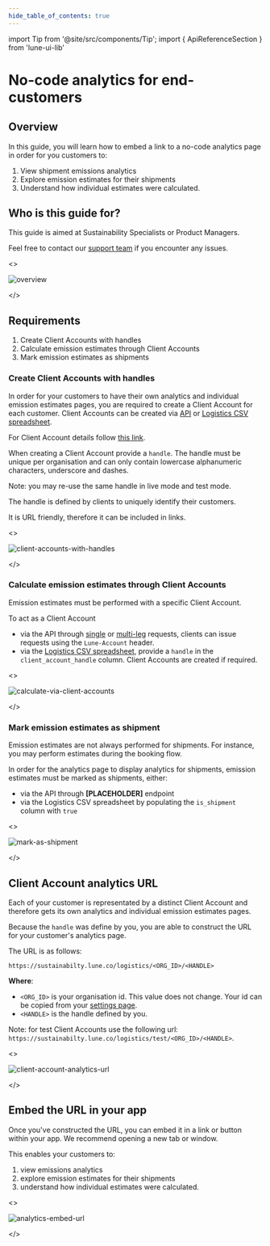 ```yaml
---
hide_table_of_contents: true
---
```

import Tip from '@site/src/components/Tip';
import { ApiReferenceSection } from 'lune-ui-lib'

# No-code analytics for end-customers

<div className="sections">

<ApiReferenceSection>
<div className="paragraphSections">

<div>

## Overview

In this guide, you will learn how to embed a link to a no-code analytics page in order for you customers to:
1. View shipment emissions analytics
2. Explore emission estimates for their shipments
3. Understand how individual estimates were calculated.

</div>
<div>

## Who is this guide for?

This guide is aimed at Sustainability Specialists or Product Managers.

Feel free to contact our [support team](mailto:support@lune.com) if you encounter any issues.

</div>

</div>

<>

![overview](/img/intro-analytics-page.png)

</>
</ApiReferenceSection>

<ApiReferenceSection>

<div className="paragraphSections">

<div>

## Requirements

1. Create Client Accounts with handles
2. Calculate emission estimates through Client Accounts
3. Mark emission estimates as shipments

</div>
<div>

### Create Client Accounts with handles

In order for your customers to have their own analytics and individual emission estimates pages, you are required to create a Client Account for each customer.
Client Accounts can be created via [API](/api-reference/client-accounts/create-client-account) or [Logistics CSV spreadsheet](/guides/logistics-sheets#reference).

For Client Account details follow [this link](/key-concepts/client-accounts).

When creating a Client Account provide a `handle`.
The handle must be unique per organisation and can only contain lowercase alphanumeric characters, underscore and dashes.

Note: you may re-use the same handle in live mode and test mode.

<Tip>

The handle is defined by clients to uniquely identify their customers.

It is URL friendly, therefore it can be included in links.

</Tip>

</div>
</div>

<>

![client-accounts-with-handles](/img/client-account-handles.png)

</>

</ApiReferenceSection>

<ApiReferenceSection>

<div className="paragraphSections">
<div>

### Calculate emission estimates through Client Accounts

Emission estimates must be performed with a specific Client Account.

To act as a Client Account
* via the API through [single](/api-reference/emission-estimates/create-shipping-estimate/) or [multi-leg](/api-reference/emission-estimates/create-multi-leg-shipping-estimate/) requests, clients can issue requests using the `Lune-Account` header.
* via the [Logistics CSV spreadsheet](/guides/logistics-sheets), provide a `handle` in the `client_account_handle` column. Client Accounts are created if required.

</div>

</div>

<>

![calculate-via-client-accounts](/img/calculate-via-client-accounts.png)

</>

</ApiReferenceSection>

<ApiReferenceSection>

<div className="paragraphSections">
<div>

### Mark emission estimates as shipment

Emission estimates are not always performed for shipments. For instance, you may perform estimates during the booking flow.

In order for the analytics page to display analytics for shipments, emission estimates must be marked as shipments, either:
* via the API through **[PLACEHOLDER]** endpoint
* via the Logistics CSV spreadsheet by populating the `is_shipment` column with `true`


</div>
</div>

<>

![mark-as-shipment](/img/mark-as-shipment.png)

</>

</ApiReferenceSection>

<ApiReferenceSection>

<div className="paragraphSections">

<div>

## Client Account analytics URL

Each of your customer is representated by a distinct Client Account and therefore gets its own analytics and individual emission estimates pages.

Because the `handle` was define by you, you are able to construct the URL for your customer's analytics page.

The URL is as follows:

```
https://sustainabilty.lune.co/logistics/<ORG_ID>/<HANDLE>
```

**Where**:

- `<ORG_ID>` is your organisation id. This value does not change. Your id can be copied from your [settings page](https://dashboard.lune.co/settings).
- `<HANDLE>` is the handle defined by you.


Note: for test Client Accounts use the following url: `https://sustainabilty.lune.co/logistics/test/<ORG_ID>/<HANDLE>`.

</div>
</div>

<>

![client-account-analytics-url](/img/client-account-analytics-generate-url.png)

</>

</ApiReferenceSection>

<ApiReferenceSection>

<div className="paragraphSections">

<div>

## Embed the URL in your app

Once you've constructed the URL, you can embed it in a link or button within your app. We recommend opening a new tab or window.

This enables your customers to:
1. view emissions analytics
2. explore emission estimates for their shipments
3. understand how individual estimates were calculated.

</div>
</div>

<>

![analytics-embed-url](/img/analytics-embed-url.png)

</>

</ApiReferenceSection>

</div>
